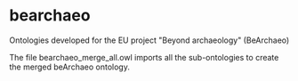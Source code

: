 # bearchaeo
Ontologies developed for the EU project "Beyond archaeology" (BeArchaeo) 

The file bearchaeo_merge_all.owl imports all the sub-ontologies to create the merged beArchaeo ontology.
